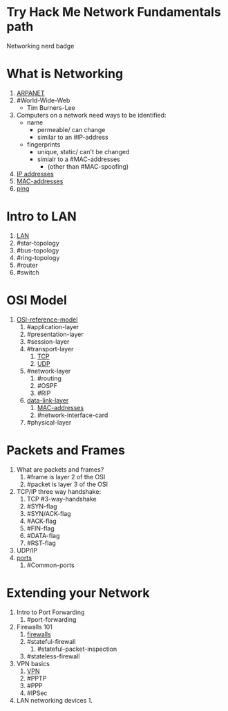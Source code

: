 
# Try Hack Me Network Fundamentals path
Networking nerd badge

# What is Networking
1. [ARPANET](/networking/ARPANET.md)
2. #World-Wide-Web
	- Tim Burners-Lee
3. Computers on a network need ways to be identified:
	- name
		- permeable/ can change
		- similar to an #IP-address
	- fingerprints
		- unique, static/ can't be changed
		- simialr to a #MAC-addresses 
			- (other than #MAC-spoofing)
4. [IP addresses](IP-addresses.md)
5. [MAC-addresses](MAC-addresses.md)
6. [ping](ping.md)

# Intro to LAN
1. [LAN](/networking/routing/LAN.md)
2. #star-topology 
3. #bus-topology 
4. #ring-topology 
5. #router 
6. #switch 

# OSI Model
1. [OSI-reference-model](/networking/OSI/OSI-reference-model.md)
	1. #application-layer 
	2. #presentation-layer 
	3. #session-layer 
	4. #transport-layer 
		1. [TCP](/networking/protocols/TCP.md)
		2. [UDP](/networking/protocols/UDP.md)
	5. #network-layer 
		1. #routing 
		2. #OSPF
		3. #RIP
	6. [data-link-layer](/networking/OSI/data-link-layer.md)
		1. [MAC-addresses](/networking/OSI/MAC-addresses.md)
		2. #network-interface-card 
	7. #physical-layer 

# Packets and Frames
1. What are packets and frames?
	1. #frame is layer 2 of the OSI
	2. #packet is layer 3 of the OSI
2. TCP/IP three way handshake:
	1. TCP #3-way-handshake 
	2. #SYN-flag 
	3. #SYN/ACK-flag 
	4. #ACK-flag 
	5. #FIN-flag 
	6. #DATA-flag 
	7. #RST-flag 
3. UDP/IP
4. [ports](/networking/ports.md)
	1. #Common-ports 

# Extending your Network
1. Intro to Port Forwarding
	1. #port-forwarding 
2. Firewalls 101
	1. [firewalls](/cybersecurity/defense/firewalls.md)
	2. #stateful-firewall 
		1. #stateful-packet-inspection 
	3. #stateless-firewall 
3. VPN basics
	1. [VPN](/networking/routing/VPN.md)
	2. #PPTP 
	3. #PPP 
	4. #IPSec 
4. LAN networking devices
	1. 